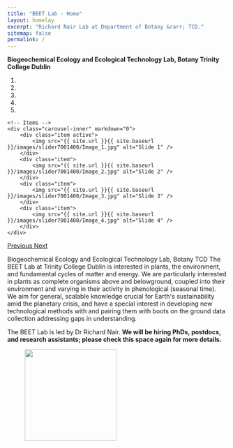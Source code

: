 ```yaml
---
title: "BEET Lab - Home"
layout: homelay
excerpt: "Richard Nair Lab at Department of Botany &rarr; TCD."
sitemap: false
permalink: /
---
```


**Biogeochemical Ecology and Ecological Technology Lab, Botany Trinity College Dublin**  


<div markdown="0" id="carousel" class="carousel slide" data-ride="carousel" data-interval="4000" data-pause="hover" >
    <!-- Menu -->
    <ol class="carousel-indicators">
        <li data-target="#carousel" data-slide-to="0" class="active"></li>
        <li data-target="#carousel" data-slide-to="1"></li>
        <li data-target="#carousel" data-slide-to="2"></li>
        <li data-target="#carousel" data-slide-to="3"></li>
        <li data-target="#carousel" data-slide-to="4"></li>
    </ol>

    <!-- Items -->
    <div class="carousel-inner" markdown="0">
        <div class="item active">
            <img src="{{ site.url }}{{ site.baseurl }}/images/slider7001400/Image_1.jpg" alt="Slide 1" />
        </div>
        <div class="item">
            <img src="{{ site.url }}{{ site.baseurl }}/images/slider7001400/Image_2.jpg" alt="Slide 2" />
        </div>
        <div class="item">
            <img src="{{ site.url }}{{ site.baseurl }}/images/slider7001400/Image_3.jpg" alt="Slide 3" />
        </div>
        <div class="item">
            <img src="{{ site.url }}{{ site.baseurl }}/images/slider7001400/Image_4.jpg" alt="Slide 4" />
        </div>
    </div>
  <a class="left carousel-control" href="#carousel" role="button" data-slide="prev">
    <span class="glyphicon glyphicon-chevron-left" aria-hidden="true"></span>
    <span class="sr-only">Previous</span>
  </a>
  <a class="right carousel-control" href="#carousel" role="button" data-slide="next">
    <span class="glyphicon glyphicon-chevron-right" aria-hidden="true"></span>
    <span class="sr-only">Next</span>
  </a>
</div>



Biogeochemical Ecology and Ecological Technology Lab, Botany TCD
The BEET Lab at Trinity College Dublin is interested in plants, the environment, and fundamental cycles of matter and energy. We are particularly interested in plants as complete organisms above and belowground, coupled into their environment and varying in their activity in phenological (seasonal time). We aim for general, scalable knowledge crucial for Earth's sustainability amid the planetary crisis, and have a special interest in developing new technological methods with and pairing them with boots on the ground data collection addressing gaps in understanding. 

The BEET Lab is led by Dr Richard Nair. **We will be hiring PhDs, postdocs, and research assistants; please check this space again for more details.** 


<figure class="fourth">
  <img src="{{ site.url }}{{ site.baseurl }}/images/Trinity_Main_Logo.jpg" style="width: 210px">
</figure>
